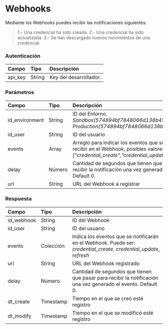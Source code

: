 
Webhooks
===================
Mediante los Webhooks puedes recibir las notificaciones siguientes:
>1.- Una credencial ha sido creada.
>2.- Una credencial ha sido actualizada.
>3.- Se han descargado nuevos movimientos de una credencial

### Autenticación

| Campo     | Tipo | Descripción   |
| :------- | :---- | :--- |
| api_key | String | Key del desarrollador.    |

### Parámetros

| Campo     | Tipo | Descripción   |
| :------- | :---- | :--- |
| id_environment | String |  ID del Entorno. _Sandbox(574894bf7848066d138b4570), Production(574894bf7848066d138b4571)_    |
| id_user    | String   |  ID del usuario   |
| events     | Array    |  Arreglo para indicar los eventos que se desean recibir en el Webhook, posibles valores: _["credential_create","credential_update","refresh"]_|
| delay     | Número    |  Cantidad de segundos que tienen que pasar para recibir la notificación una vez generado el evento. Default 0.  |
| url     | String    |  URL del Webhook a registrar  |


### Respuesta
	 
| Campo     | Tipo | Descripción   |
| :------- | :---- | :--- |
| id_webhook | String |  ID del Webhook    |
| id_user    | String   |  ID del usuario   |
| events     | Colección    |  Indica los eventos que se notificarán en el Webhook. Puede ser: _credential_create_, _credential_update_, _refresh_  |
| url     | String    |  URL del Webhook registrado  |
| delay     | Número    |  Cantidad de segundos que tienen que pasar para recibir la notificación una vez generado el evento. Default 0.  |
| dt_create     | Timestamp    |  Tiempo en el que se creó esté registro  |
| dt_modify     | Timestamp    |  Tiempo en el que se modificó esté registro  |

